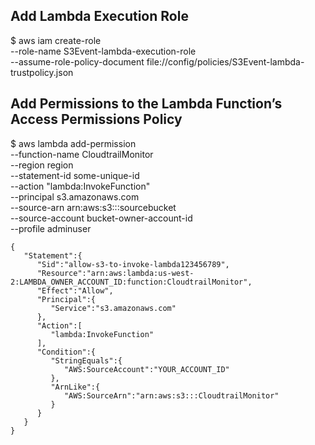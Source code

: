
## Add Lambda Execution Role
$ aws iam create-role \
--role-name S3Event-lambda-execution-role \
--assume-role-policy-document  file://config/policies/S3Event-lambda-trustpolicy.json

## Add Permissions to the Lambda Function’s Access Permissions Policy

$ aws lambda add-permission \
--function-name CloudtrailMonitor \
--region region \
--statement-id some-unique-id \
--action "lambda:InvokeFunction" \
--principal s3.amazonaws.com \
--source-arn arn:aws:s3:::sourcebucket \
--source-account bucket-owner-account-id \
--profile adminuser

```
{  
   "Statement":{  
      "Sid":"allow-s3-to-invoke-lambda123456789",
      "Resource":"arn:aws:lambda:us-west-2:LAMBDA_OWNER_ACCOUNT_ID:function:CloudtrailMonitor",
      "Effect":"Allow",
      "Principal":{  
         "Service":"s3.amazonaws.com"
      },
      "Action":[  
         "lambda:InvokeFunction"
      ],
      "Condition":{  
         "StringEquals":{  
            "AWS:SourceAccount":"YOUR_ACCOUNT_ID"
         },
         "ArnLike":{  
            "AWS:SourceArn":"arn:aws:s3:::CloudtrailMonitor"
         }
      }
   }
}
```
